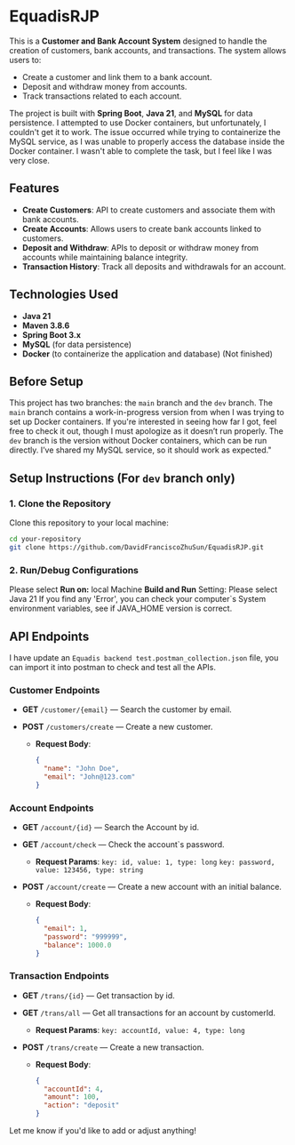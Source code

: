 # EquadisRJP

This is a **Customer and Bank Account System** designed to handle the creation of customers, bank accounts, and transactions. The system allows users to:
- Create a customer and link them to a bank account.
- Deposit and withdraw money from accounts.
- Track transactions related to each account.

The project is built with **Spring Boot**, **Java 21**, and **MySQL** for data persistence. I attempted to use Docker containers, but unfortunately, I couldn't get it to work. The issue occurred while trying to containerize the MySQL service, as I was unable to properly access the database inside the Docker container. I wasn't able to complete the task, but I feel like I was very close.

## Features
- **Create Customers**: API to create customers and associate them with bank accounts.
- **Create Accounts**: Allows users to create bank accounts linked to customers.
- **Deposit and Withdraw**: APIs to deposit or withdraw money from accounts while maintaining balance integrity.
- **Transaction History**: Track all deposits and withdrawals for an account.

## Technologies Used
- **Java 21**
- **Maven 3.8.6**
- **Spring Boot 3.x**
- **MySQL** (for data persistence)
- **Docker** (to containerize the application and database) (Not finished)

## Before Setup
This project has two branches: the `main` branch and the `dev` branch. The `main` branch contains a work-in-progress version from when I was trying to set up Docker containers. If you're interested in seeing how far I got, feel free to check it out, though I must apologize as it doesn’t run properly. The `dev` branch is the version without Docker containers, which can be run directly. I’ve shared my MySQL service, so it should work as expected."

## Setup Instructions (For `dev` branch only)

### 1. Clone the Repository
Clone this repository to your local machine:
```bash
cd your-repository
git clone https://github.com/DavidFranciscoZhuSun/EquadisRJP.git
```

### 2. Run/Debug Configurations
Please select **Run on:** local Machine
**Build and Run** Setting: Please select Java 21
If you find any 'Error', you can check your computer`s System environment variables, see if JAVA_HOME version is correct.

## API Endpoints
I have update an `Equadis backend test.postman_collection.json` file, you can import it into postman to check and test all the APIs.

### Customer Endpoints
- **GET** `/customer/{email}` — Search the customer by email.

- **POST** `/customers/create` — Create a new customer.
  - **Request Body**:
    ```json
    {
      "name": "John Doe",
      "email": "John@123.com"
    }
    ```

### Account Endpoints
- **GET** `/account/{id}` — Search the Account by id.

- **GET** `/account/check` — Check the account`s password.
  - **Request Params**:
    `key: id, value: 1, type: long`
    `key: password, value: 123456, type: string`
    
- **POST** `/account/create` — Create a new account with an initial balance.
  - **Request Body**:
    ```json
    {
      "email": 1,
      "password": "999999",
      "balance": 1000.0
    }
    ```

### Transaction Endpoints
- **GET** `/trans/{id}` — Get transaction by id.

- **GET** `/trans/all` — Get all transactions for an account by customerId.
  - **Request Params**:
    `key: accountId, value: 4, type: long`

- **POST** `/trans/create` — Create a new transaction.
  - **Request Body**:
    ```json
    {
      "accountId": 4,
      "amount": 100,
      "action": "deposit"
    } 
    ```

Let me know if you'd like to add or adjust anything!
